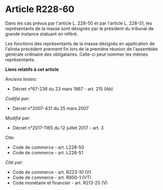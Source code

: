 # Article R228-60

Dans les cas prévus par l'article L. 228-50 et par l'article L. 228-51, les représentants de la masse sont désignés par le
président du tribunal de grande instance statuant en référé.

Les fonctions des représentants de la masse désignés en application de l'alinéa précédent prennent fin lors de la première
réunion de l'assemblée générale ordinaire des obligataires. Celle-ci peut nommer les mêmes représentants.

**Liens relatifs à cet article**

_Anciens textes_:

  - Décret n°67-236 du 23 mars 1967 - art. 215 (Ab)

_Codifié par_:

  - Décret n°2007-431 du 25 mars 2007

_Modifié par_:

  - Décret n°2017-1165 du 12 juillet 2017 - art. 3

_Cite_:

  - Code de commerce - art. L228-50
  - Code de commerce - art. L228-51

_Cité par_:

  - Code de commerce - art. R223-10 (V)
  - Code de commerce - art. R950-1 (VT)
  - Code monétaire et financier - art. R213-25 (V)
